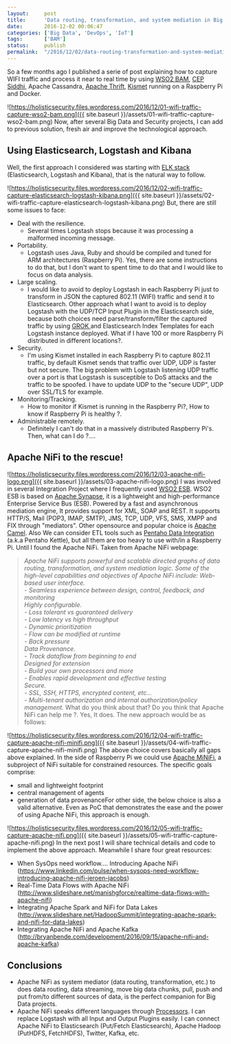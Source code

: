 ```yaml
---
layout:     post
title:      'Data routing, transformation, and system mediation in Big Data & IoT scenarios with Apache NiFi'
date:       2016-12-02 00:06:47
categories: ['Big Data', 'DevOps', 'IoT']
tags:       ['BAM']
status:     publish 
permalink:  "/2016/12/02/data-routing-transformation-and-system-mediation-in-big-data-iot-scenarios-with-apache-nifi/"
---
```

So a few months ago I published a serie of post explaining how to capture WIFI traffic and process it near to real time by using [WSO2 BAM](http://wso2.com/more-downloads/business-activity-monitor/), [CEP Siddhi](https://github.com/wso2/siddhi), Apache Cassandra, [Apache Thrift](https://thrift.apache.org/), [Kismet](https://www.kismetwireless.net) running on a Raspberry Pi and Docker.

![https://holisticsecurity.files.wordpress.com/2016/12/01-wifi-traffic-capture-wso2-bam.png]({{ site.baseurl }}/assets/01-wifi-traffic-capture-wso2-bam.png)
Now, after several Big Data and Security projects, I can add to previous solution, fresh air and improve the technological approach.

<!-- more -->


## Using Elasticsearch, Logstash and Kibana
Well, the first approach I considered was starting with [ELK stack](https://www.elastic.co) (Elasticsearch, Logstash and Kibana), that is the natural way to follow.

![https://holisticsecurity.files.wordpress.com/2016/12/02-wifi-traffic-capture-elasticsearch-logstash-kibana.png]({{ site.baseurl }}/assets/02-wifi-traffic-capture-elasticsearch-logstash-kibana.png)
But, there are still some issues to face:
  * Deal with the resilience.  
    * Several times Logstash stops because it was processing a malformed incoming message.
  * Portability.  
    * Logstash uses Java, Ruby and should be compiled and tuned for ARM architectures (Raspberry Pi). Yes, there are some instructions to do that, but I don't want to spent time to do that and I would like to focus on data analysis.
  * Large scaling.  
    * I would like to avoid to deploy Logstash in each Raspberry Pi just to transform in JSON the captured 802.11 (WIFI) traffic and send it to Elasticsearch. Other approach what I want to avoid is to deploy Logstash with the UDP/TCP Input Plugin in the Elasticsearch side, because both choices need parse/transform/filter the captured traffic by using [GROK ](https://www.elastic.co/guide/en/logstash/current/plugins-filters-grok.html)and Elasticsearch Index Templates for each Logstash instance deployed. What if I have 100 or more Raspberry Pi distributed in different locations?.
  * Security.  
    * I'm using Kismet installed in each Raspberry Pi to capture 802.11 traffic, by default Kismet sends that traffic over UDP, UDP is faster but not secure. The big problem with Logstash listening UDP traffic over a port is that Logstash is susceptible to DoS attacks and the traffic to be spoofed. I have to update UDP to the "secure UDP", UDP over SSL/TLS for example.
  * Monitoring/Tracking.  
    * How to monitor if Kismet is running in the Raspberry Pi?, How to know if Raspberry Pi is healthy ?.
  * Administrable remotely. 
    * Definitely I can't do that in a massively distributed Raspberry Pi's.
Then, what can I do ?....

## Apache NiFi to the rescue!

![https://holisticsecurity.files.wordpress.com/2016/12/03-apache-nifi-logo.png]({{ site.baseurl }}/assets/03-apache-nifi-logo.png)
I was involved in several Integration Project where I frequently used [WSO2 ESB](http://wso2.com/products/enterprise-service-bus/).
WSO2 ESB is based on [Apache Synapse](https://synapse.apache.org/), it is a lightweight and high-performance Enterprise Service Bus (ESB). Powered by a fast and asynchronous mediation engine, It provides support for XML, SOAP and REST. It supports HTTP/S, Mail (POP3, IMAP, SMTP), JMS, TCP, UDP, VFS, SMS, XMPP and FIX through "mediators".
Other opensource and popular choice is [Apache Camel](http://camel.apache.org). Also We can consider ETL tools such as [Pentaho Data Integration](http://community.pentaho.com/projects/data-integration/) (a.k.a Pentaho Kettle), but all them are too heavy to use with/in a Raspberry Pi. Until I found the Apache NiFi.
Taken from Apache NiFi webpage:
> _Apache NiFi supports powerful and scalable directed graphs of data routing, transformation, and system mediation logic. Some of the high-level capabilities and objectives of Apache NiFi include:_
> _Web-based user interface._  
>  _\- Seamless experience between design, control, feedback, and monitoring_  
>  _Highly configurable._  
>  _\- Loss tolerant vs guaranteed delivery_  
>  _\- Low latency vs high throughput_  
>  _\- Dynamic prioritization_  
>  _\- Flow can be modified at runtime_  
>  _\- Back pressure_  
>  _Data Provenance._  
>  _\- Track dataflow from beginning to end_  
>  _Designed for extension_  
>  _\- Build your own processors and more_  
>  _\- Enables rapid development and effective testing_  
>  _Secure._  
>  _\- SSL, SSH, HTTPS, encrypted content, etc..._  
>  _\- Multi-tenant authorization and internal authorization/policy management._
What do you think about that? Do you think that Apache NiFi can help me ?. Yes, It does. The new approach would be as follows:

![https://holisticsecurity.files.wordpress.com/2016/12/04-wifi-traffic-capture-apache-nifi-minifi.png]({{ site.baseurl }}/assets/04-wifi-traffic-capture-apache-nifi-minifi.png)
The above choice covers basically all gaps above explained. In the side of Raspberry Pi we could use [Apache MiNiFi](https://cwiki.apache.org/confluence/display/MINIFI/MiNiFi), a subproject of NiFi suitable for constrained resources. The specific goals comprise:
  * small and lightweight footprint
  * central management of agents
  * generation of data provenanceFor other side, the below choice is also a valid alternative. Even as PoC that demonstrates the ease and the power of using Apache NiFi, this approach is enough.

![https://holisticsecurity.files.wordpress.com/2016/12/05-wifi-traffic-capture-apache-nifi.png]({{ site.baseurl }}/assets/05-wifi-traffic-capture-apache-nifi.png)
In the next post I will share technical details and code to implement the above approach. Meanwhile I share four great resources:
  * When SysOps need workflow.... Introducing Apache NiFi (https://www.linkedin.com/pulse/when-sysops-need-workflow-introducing-apache-nifi-jeroen-jacobs)
  * Real-Time Data Flows with Apache NiFi (http://www.slideshare.net/manishgforce/realtime-data-flows-with-apache-nifi)
  * Integrating Apache Spark and NiFi for Data Lakes (http://www.slideshare.net/HadoopSummit/integrating-apache-spark-and-nifi-for-data-lakes)
  * Integrating Apache NiFi and Apache Kafka (http://bryanbende.com/development/2016/09/15/apache-nifi-and-apache-kafka)

## Conclusions
  * Apache NiFi as system mediator (data routing, transformation, etc.) to does data routing, data streaming, move big data chunks, pull, push and put from/to different sources of data, is the perfect companion for Big Data projects.
  * Apache NiFi speaks different languages through [Processors](https://nifi.apache.org/docs/nifi-docs/). I can replace Logstash with all Input and Output Plugins easily. I can connect Apache NiFi to Elasticsearch (Put/Fetch Elasticsearch), Apache Hadoop (PutHDFS, FetchHDFS), Twitter, Kafka, etc.
